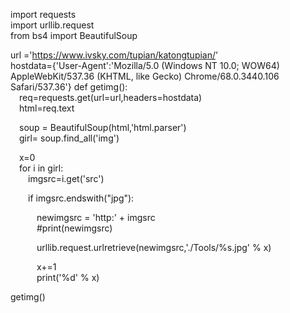 import requests  
import urllib.request  
from bs4 import BeautifulSoup  

url ='https://www.ivsky.com/tupian/katongtupian/'  
hostdata={'User-Agent':'Mozilla/5.0 (Windows NT 10.0; WOW64) AppleWebKit/537.36 (KHTML, like Gecko) Chrome/68.0.3440.106 Safari/537.36'}
def getimg():  
&emsp;req=requests.get(url=url,headers=hostdata)  
&emsp;html=req.text  

&emsp;soup = BeautifulSoup(html,'html.parser')  
&emsp;girl= soup.find_all('img')  
      
&emsp;x=0  
&emsp;for i in girl:  
&emsp;&emsp;imgsrc=i.get('src')  
 
&emsp;&emsp;if imgsrc.endswith("jpg"):         
             
&emsp;&emsp;&emsp;newimgsrc = 'http:' + imgsrc  
&emsp;&emsp;&emsp;#print(newimgsrc)  

&emsp;&emsp;&emsp;urllib.request.urlretrieve(newimgsrc,'./Tools/%s.jpg' % x)  

&emsp;&emsp;&emsp;x+=1  
&emsp;&emsp;&emsp;print('%d' % x)  
    
getimg()  
